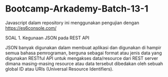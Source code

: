 # Bootcamp-Arkademy-Batch-13-1

Javascript dalam repository ini menggunakan pengujian dengan https://es6console.com/

SOAL 1.
Kegunaan JSON pada REST API

JSON banyak digunakan dalam membuat aplikasi dan digunakan di hampir semua bahasa pemrograman, berguna sebagai format atau jenis data yang digunakan RESTful API untuk mengakses data/resource dari REST server dimana masing-masing resource atau data tersebut dibedakan oleh sebuah global ID atau URIs (Universal Resource Identifiers).
